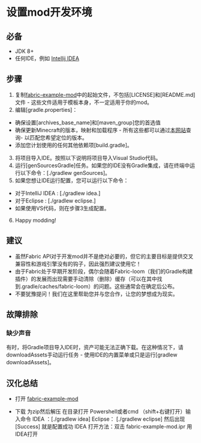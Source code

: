 # 设置mod开发环境
## 必备

* JDK 8+
* 任何IDE，例如 [Intellij IDEA](https://www.jetbrains.com/idea/download/#section=windows)

## 步骤
1. 复制[fabric-example-mod](https://github.com/FabricMC/fabric-example-mod/)中的起始文件，不包括[LICENSE]和[README.md]文件 - 这些文件适用于模板本身，不一定适用于你的mod。
2. 编辑[gradle.properties]：
* 确保设置[archives_base_name]和[maven_group]您的首选值
* 确保更新Minecraft的版本，映射和加载程序 - 所有这些都可以通过[本网站](https://modmuss50.me/fabric.html)查询- 以匹配您希望定位的版本。
* 添加您计划使用的任何其他依赖项[build.gradle]。
3. 将项目导入IDE。按照以下说明将项目导入Visual Studio代码。
4. 运行[genSourcesGradle]任务。如果您的IDE没有Gradle集成，请在终端中运行以下命令：[./gradlew genSources]。
5. 如果您想让IDE运行配置，您可以运行以下命令：
* 对于IntelliJ IDEA : [./gradlew idea.]
* 对于Eclipse : [./gradlew eclipse.]
* 如果使用VS代码，则在步骤3生成配置。
6. Happy modding!
## 建议
* 虽然Fabric API对于开发mod并不是绝对必要的，但它的主要目标是提供交叉兼容性和游戏引擎没有的钩子，因此强烈建议使用它！
* 由于Fabric处于早期开发阶段，偶尔会随着Fabric-loom（我们的Gradle构建插件）的发展而出现需要手动清除（删除）缓存（可以在其中找到.gradle/caches/fabric-loom）的问题。这些通常会在确定后公布。
* 不要犹豫提问！我们在这里帮助您并与您合作，让您的梦想成为现实。

## 故障排除
### 缺少声音

有时，将Gradle项目导入IDE时，资产可能无法正确下载。在这种情况下，请downloadAssets手动运行任务 - 使用IDE的内置菜单或只是运行[gradlew downloadAssets]。

## 汉化总结

* 打开 [fabric-example-mod](https://github.com/FabricMC/fabric-example-mod/)

* 下载 为zip然后解压 在目录打开 Powershell或者cmd （shift+右键打开）输入命令 IDEA ：[./gradlew idea] Eclipse： [./gradlew eclipse] 然后出现 [Success] 就是配置成功 IDEA 打开方法：双击 fabric-example-mod.ipr 用IDEA打开